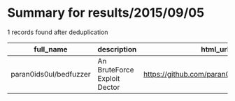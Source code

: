 
# Summary for results/2015/09/05
    
1 records found after deduplication

| full_name | description | html_url | matched_list | matched_count | pushed_at | size | stargazers_count | language | forks_count | vul_ids |
|------------------------|------------------------------|-------------------------------------------|----------------|-----------------|---------------------------|--------|--------------------|------------|---------------|-----------|
| paran0ids0ul/bedfuzzer | An BruteForce Exploit Dector | https://github.com/paran0ids0ul/bedfuzzer | ['exploit'] | 1 | 2015-09-05 20:11:39+00:00 | 71 | 1 | Perl | 0 | [] |

